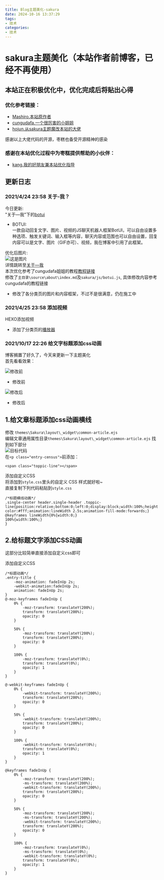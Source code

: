 ```yaml
---
title: Blog主题美化-sakura
date: 2024-10-16 13:37:29
tags:
- 技术
categories: 
- 技术
---
```


# sakura主题美化（本站作者前博客，已经不再使用）

## 本站正在积极优化中，优化完成后将贴出心得

### 优化参考链接：

* [Mashiro.本站原作者](https://2heng.xin/)
* [cungudafa.一个很厉害的小姐姐](https://cungudafa.gitee.io/)
* [hojun.从sakura主题魔改本站的大佬](https://moyi.ga/)

感谢以上大佬代码的开源，枣糕也备受开源精神的感染

### 感谢在本站优化过程中为枣糕提供帮助的小伙伴：

* [kang.我的好朋友兼本站优化指导](https://www.kangblogs.top/)

## 更新日志

### **2021/4/24 23:58** 关于-我？

今日更新:  
"关于—我"下的[botui](https://botui.org/)

* BOTUI:  
  一款自动回复文字、图片、视频的JS聊天机器人框架BotUI，可以自由设置多种选项、触发关键词、输入框等内容，聊天内容或范围也可以自由设置，回复内容可以是文字、图片（GIF亦可）、视频，我在博客中引用了此框架。

优化后图片:  
![这是图片](https://cdn.jsdelivr.net/gh/GEM-Jay/images/me.jpg)  
详情跳转至[关于—我](https://zaogao.top/about/)  
本次优化参考了cungudafa姐姐的教程[教程链接](https://blog.csdn.net/cungudafa/article/details/104291032)  
修改了`主目录\source\about\index.md`及`sakura/js/botui.js`, 具体修改内容参考cungudafa的教程链接

* 修改了各分类页的图片和内容框架，不过不是很满意，仍在施工中

### **2021/4/25 23:58** 添加视频

HEXO添加视频

* 添加了分类页的[播放器](https://zaogao.top/tags/%E6%82%A6%E8%AF%BB/)

### **2021/10/17 22:26** 给文字标题添加css动画

博客搁置了好久了，今天来更新一下主题美化  
首先看看效果：

![修改前](https://cdn.jsdelivr.net/gh/Ukenn2112/image/large/20200329100739.png)

* 修改前

![修改后](https://cdn.jsdelivr.net/gh/Ukenn2112/image/large/haaiii.gif)

* 修改后

## 1.给文章标题添加css动画横线

修改 `themes\Sakura\layout\_widget\common-article.ejs`  
编辑文章通用属性目录`themes\Sakura\layout\_widget\common-article.ejs` 找到如下部分  
![目标代码](https://cdn.jsdelivr.net/gh/GEM-Jay/images/css%E6%A0%87%E9%A2%98%E6%B5%AE%E5%8A%A8%E5%8A%A8%E7%94%BB.png)  
在`<p class="entry-census">`前添加：

```none
<span class="toppic-line"></span>
```

添加自定义CSS  
将添加到`style.css`里头的自定义 CSS 样式就好啦\~  
直接复制下列代码粘贴到`style.css`

```none
/*标题横线动画*/
.single-center header.single-header .toppic-line{position:relative;bottom:0;left:0;display:block;width:100%;height:2px;background-color:#fff;animation:lineWidth 2.5s;animation-fill-mode:forwards;}
@keyframes lineWidth{0%{width:0;}
100%{width:100%;}
}
```

## 2.给标题文字添加CSS动画

这部分比较简单直接添加自定义css即可

添加自定义CSS

```none
/*标题动画*/
.entry-title {
	-moz-animation: fadeInUp 2s;
    -webkit-animation:fadeInUp 2s;
	animation: fadeInUp 2s;
}
@-moz-keyframes fadeInUp {
	0% {
		-moz-transform: translateY(200%);
		transform: translateY(200%);
		opacity: 0
	}

	50% {
		-moz-transform: translateY(200%);
		transform: translateY(200%);
		opacity: 0
	}

	100% {
		-moz-transform: translateY(0%);
		transform: translateY(0%);
		opacity: 1
	}
}

@-webkit-keyframes fadeInUp {
	0% {
		-webkit-transform: translateY(200%);
		transform: translateY(200%);
		opacity: 0
	}

	50% {
		-webkit-transform: translateY(200%);
		transform: translateY(200%);
		opacity: 0
	}

	100% {
		-webkit-transform: translateY(0%);
		transform: translateY(0%);
		opacity: 1
	}
}

@keyframes fadeInUp {
	0% {
		-moz-transform: translateY(200%);
		-ms-transform: translateY(200%);
		-webkit-transform: translateY(200%);
		transform: translateY(200%);
		opacity: 0
	}

	50% {
		-moz-transform: translateY(200%);
		-ms-transform: translateY(200%);
		-webkit-transform: translateY(200%);
		transform: translateY(200%);
		opacity: 0
	}

	100% {
		-moz-transform: translateY(0%);
		-ms-transform: translateY(0%);
		-webkit-transform: translateY(0%);
		transform: translateY(0%);
		opacity: 1
	}
}
```